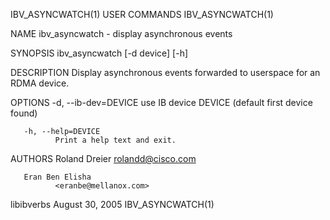 IBV_ASYNCWATCH(1)                                                                               USER COMMANDS                                                                               IBV_ASYNCWATCH(1)



NAME
       ibv_asyncwatch - display asynchronous events


SYNOPSIS
       ibv_asyncwatch [-d device] [-h]


DESCRIPTION
       Display asynchronous events forwarded to userspace for an RDMA device.


OPTIONS
       -d, --ib-dev=DEVICE
              use IB device DEVICE (default first device found)

       -h, --help=DEVICE
              Print a help text and exit.


AUTHORS
       Roland Dreier
              <rolandd@cisco.com>

       Eran Ben Elisha
              <eranbe@mellanox.com>



libibverbs                                                                                     August 30, 2005                                                                              IBV_ASYNCWATCH(1)
